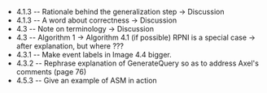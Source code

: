 * 4.1.3 -- Rationale behind the generalization step                             -> Discussion
* 4.1.3 -- A word about correctness                                             -> Discussion
* 4.3   -- Note on terminology                                                  -> Discussion
* 4.3   -- Algorithm 1 -> Algorithm 4.1 (if possible)
           RPNI is a special case -> after explanation, but where ???
* 4.3.1 -- Make event labels in Image 4.4 bigger.
* 4.3.2 -- Rephrase explanation of GenerateQuery so as to address Axel's comments (page 76)
* 4.5.3 -- Give an example of ASM in action

